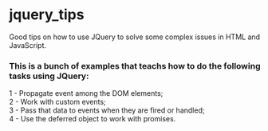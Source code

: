 # jquery_tips
Good tips on how to use JQuery to solve some complex issues in HTML and JavaScript.

### This is a bunch of examples that teachs how to do the following tasks using JQuery:

1 - Propagate event among the DOM elements;  
2 - Work with custom events;  
3 - Pass that data to events when they are fired or handled;  
4 - Use the deferred object to work with promises.
